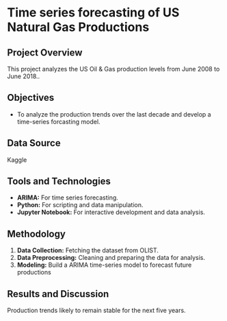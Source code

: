 # Time series forecasting of US Natural Gas Productions

## Project Overview
This project analyzes the US Oil & Gas production levels from June 2008 to June 2018..

## Objectives
- To analyze the production trends over the last decade and develop a time-series forcasting model.

## Data Source
Kaggle

## Tools and Technologies
- **ARIMA:** For time series forecasting.
- **Python:** For scripting and data manipulation.
- **Jupyter Notebook:** For interactive development and data analysis.

## Methodology
1. **Data Collection:** Fetching the dataset from OLIST.
2. **Data Preprocessing:** Cleaning and preparing the data for analysis.
3. **Modeling:** Build a ARIMA time-series model to forecast future productions
   
## Results and Discussion
Production trends likely to remain stable for the next five years.
